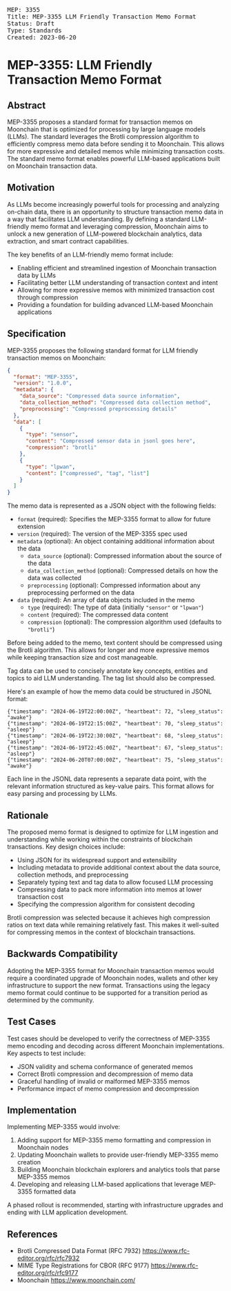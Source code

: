 
<pre>
MEP: 3355
Title: MEP-3355 LLM Friendly Transaction Memo Format  
Status: Draft
Type: Standards
Created: 2023-06-20
</pre>

# MEP-3355: LLM Friendly Transaction Memo Format

## Abstract

MEP-3355 proposes a standard format for transaction memos on Moonchain that is optimized for processing by large language models (LLMs). The standard leverages the Brotli compression algorithm to efficiently compress memo data before sending it to Moonchain. This allows for more expressive and detailed memos while minimizing transaction costs. The standard memo format enables powerful LLM-based applications built on Moonchain transaction data.

## Motivation

As LLMs become increasingly powerful tools for processing and analyzing on-chain data, there is an opportunity to structure transaction memo data in a way that facilitates LLM understanding. By defining a standard LLM-friendly memo format and leveraging compression, Moonchain aims to unlock a new generation of LLM-powered blockchain analytics, data extraction, and smart contract capabilities.

The key benefits of an LLM-friendly memo format include:

- Enabling efficient and streamlined ingestion of Moonchain transaction data by LLMs
- Facilitating better LLM understanding of transaction context and intent 
- Allowing for more expressive memos with minimized transaction cost through compression
- Providing a foundation for building advanced LLM-based Moonchain applications

## Specification

MEP-3355 proposes the following standard format for LLM friendly transaction memos on Moonchain:

```json
{
  "format": "MEP-3355",
  "version": "1.0.0",
  "metadata": {
    "data_source": "Compressed data source information",
    "data_collection_method": "Compressed data collection method",
    "preprocessing": "Compressed preprocessing details"
  },
  "data": [
    {
      "type": "sensor",
      "content": "Compressed sensor data in jsonl goes here",
      "compression": "brotli"
    },
    {
      "type": "lpwan",
      "content": ["compressed", "tag", "list"]
    }
  ]
}
```

The memo data is represented as a JSON object with the following fields:

- `format` (required): Specifies the MEP-3355 format to allow for future extension 
- `version` (required): The version of the MEP-3355 spec used
- `metadata` (optional): An object containing additional information about the data
  - `data_source` (optional): Compressed information about the source of the data
  - `data_collection_method` (optional): Compressed details on how the data was collected
  - `preprocessing` (optional): Compressed information about any preprocessing performed on the data
- `data` (required): An array of data objects included in the memo
  - `type` (required): The type of data (initially `"sensor"` or `"lpwan"`)
  - `content` (required): The compressed data content
  - `compression` (optional): The compression algorithm used (defaults to `"brotli"`)

Before being added to the memo, text content should be compressed using the Brotli algorithm. This allows for longer and more expressive memos while keeping transaction size and cost manageable.

Tag data can be used to concisely annotate key concepts, entities and topics to aid LLM understanding. The tag list should also be compressed.

Here's an example of how the memo data could be structured in JSONL format:

```jsonl
{"timestamp": "2024-06-19T22:00:00Z", "heartbeat": 72, "sleep_status": "awake"}
{"timestamp": "2024-06-19T22:15:00Z", "heartbeat": 70, "sleep_status": "asleep"}
{"timestamp": "2024-06-19T22:30:00Z", "heartbeat": 68, "sleep_status": "asleep"}
{"timestamp": "2024-06-19T22:45:00Z", "heartbeat": 67, "sleep_status": "asleep"}
{"timestamp": "2024-06-20T07:00:00Z", "heartbeat": 75, "sleep_status": "awake"}
```

Each line in the JSONL data represents a separate data point, with the relevant information structured as key-value pairs. This format allows for easy parsing and processing by LLMs.

## Rationale

The proposed memo format is designed to optimize for LLM ingestion and understanding while working within the constraints of blockchain transactions. Key design choices include:

- Using JSON for its widespread support and extensibility 
- Including metadata to provide additional context about the data source, collection methods, and preprocessing
- Separately typing text and tag data to allow focused LLM processing
- Compressing data to pack more information into memos at lower transaction cost
- Specifying the compression algorithm for consistent decoding

Brotli compression was selected because it achieves high compression ratios on text data while remaining relatively fast. This makes it well-suited for compressing memos in the context of blockchain transactions.

## Backwards Compatibility

Adopting the MEP-3355 format for Moonchain transaction memos would require a coordinated upgrade of Moonchain nodes, wallets and other key infrastructure to support the new format. Transactions using the legacy memo format could continue to be supported for a transition period as determined by the community.

## Test Cases

Test cases should be developed to verify the correctness of MEP-3355 memo encoding and decoding across different Moonchain implementations. Key aspects to test include:

- JSON validity and schema conformance of generated memos
- Correct Brotli compression and decompression of memo data
- Graceful handling of invalid or malformed MEP-3355 memos
- Performance impact of memo compression and decompression

## Implementation

Implementing MEP-3355 would involve:

1. Adding support for MEP-3355 memo formatting and compression in Moonchain nodes 
2. Updating Moonchain wallets to provide user-friendly MEP-3355 memo creation
3. Building Moonchain blockchain explorers and analytics tools that parse MEP-3355 memos
4. Developing and releasing LLM-based applications that leverage MEP-3355 formatted data

A phased rollout is recommended, starting with infrastructure upgrades and ending with LLM application development.

## References

- Brotli Compressed Data Format (RFC 7932) 
   https://www.rfc-editor.org/rfc/rfc7932
- MIME Type Registrations for CBOR (RFC 9177)
  https://www.rfc-editor.org/rfc/rfc9177
- Moonchain
  https://www.moonchain.com/
